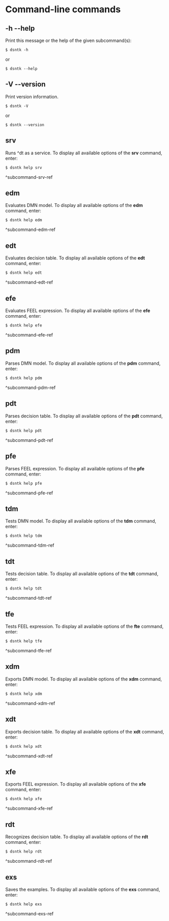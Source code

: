 # Command-line commands

## -h --help

Print this message or the help of the given subcommand(s):

```shell
$ dsntk -h
```

or

```shell
$ dsntk --help
```

## -V --version

Print version information.

```shell
$ dsntk -V
```

or

```shell
$ dsntk --version
```

## srv

Runs ^dt as a service. To display all available options of the **srv** command, enter:

```shell
$ dsntk help srv
```

^subcommand-srv-ref

## edm

Evaluates DMN model. To display all available options of the **edm** command, enter:

```shell
$ dsntk help edm
```

^subcommand-edm-ref

## edt

Evaluates decision table. To display all available options of the **edt** command, enter:

```shell
$ dsntk help edt
```

^subcommand-edt-ref

## efe

Evaluates FEEL expression. To display all available options of the **efe** command, enter:

```shell
$ dsntk help efe
```

^subcommand-efe-ref

## pdm

Parses DMN model. To display all available options of the **pdm** command, enter:

```shell
$ dsntk help pdm
```

^subcommand-pdm-ref

## pdt

Parses decision table. To display all available options of the **pdt** command, enter:

```shell
$ dsntk help pdt
```

^subcommand-pdt-ref

## pfe

Parses FEEL expression. To display all available options of the **pfe** command, enter:

```shell
$ dsntk help pfe
```

^subcommand-pfe-ref

## tdm

Tests DMN model. To display all available options of the **tdm** command, enter:

```shell
$ dsntk help tdm
```

^subcommand-tdm-ref

## tdt

Tests decision table. To display all available options of the **tdt** command, enter:

```shell
$ dsntk help tdt
```

^subcommand-tdt-ref

## tfe

Tests FEEL expression. To display all available options of the **fte** command, enter:

```shell
$ dsntk help tfe
```

^subcommand-tfe-ref

## xdm

Exports DMN model. To display all available options of the **xdm** command, enter:

```shell
$ dsntk help xdm
```

^subcommand-xdm-ref

## xdt

Exports decision table. To display all available options of the **xdt** command, enter:

```shell
$ dsntk help xdt
```

^subcommand-xdt-ref

## xfe

Exports FEEL expression. To display all available options of the **xfe** command, enter:

```shell
$ dsntk help xfe
```

^subcommand-xfe-ref

## rdt

Recognizes decision table. To display all available options of the **rdt** command, enter:

```shell
$ dsntk help rdt
```

^subcommand-rdt-ref

## exs

Saves the examples. To display all available options of the **exs** command, enter:

```shell
$ dsntk help exs
```

^subcommand-exs-ref
